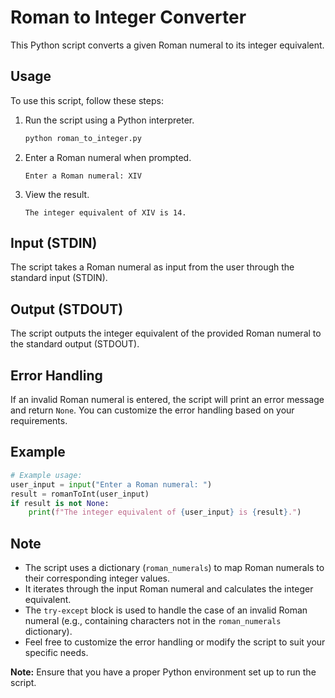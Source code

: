 # Roman to Integer Converter

This Python script converts a given Roman numeral to its integer equivalent.

## Usage

To use this script, follow these steps:

1. Run the script using a Python interpreter.

   ```bash
   python roman_to_integer.py
   ```

2. Enter a Roman numeral when prompted.

   ```plaintext
   Enter a Roman numeral: XIV
   ```

3. View the result.

   ```plaintext
   The integer equivalent of XIV is 14.
   ```

## Input (STDIN)

The script takes a Roman numeral as input from the user through the standard input (STDIN).

## Output (STDOUT)

The script outputs the integer equivalent of the provided Roman numeral to the standard output (STDOUT).

## Error Handling

If an invalid Roman numeral is entered, the script will print an error message and return `None`. You can customize the error handling based on your requirements.

## Example

```python
# Example usage:
user_input = input("Enter a Roman numeral: ")
result = romanToInt(user_input)
if result is not None:
    print(f"The integer equivalent of {user_input} is {result}.")
```

## Note

- The script uses a dictionary (`roman_numerals`) to map Roman numerals to their corresponding integer values.
- It iterates through the input Roman numeral and calculates the integer equivalent.
- The `try-except` block is used to handle the case of an invalid Roman numeral (e.g., containing characters not in the `roman_numerals` dictionary).
- Feel free to customize the error handling or modify the script to suit your specific needs.

**Note:** Ensure that you have a proper Python environment set up to run the script.
